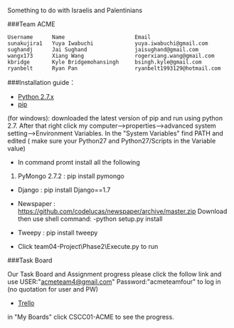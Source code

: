 Something to do with Israelis and Palentinians


###Team ACME
```
Username      Name                      Email
sunakujira1   Yuya Iwabuchi             yuya.iwabuchi@gmail.com
sughandj      Jai Sughand               jaisughand@gmail.com
wangx173      Xiang Wang                rogerxiang.wang@gmail.com
kbridge       Kyle Bridgemohansingh     bsingh.kyle@gmail.com
ryanbelt      Ryan Pan                  ryanbelt1993129@hotmail.com
```
###Installation guide：
* [Python 2.7.x](https://www.python.org/downloads/release/python-278/) 
* [pip](https://pip.pypa.io/en/latest/installing.html)

(for windows): downloaded the latest version of pip and run using python 2.7. 
After that right click my computer-->properties-->advanced system setting-->Environment Variables.
In the "System Variables" find PATH and edited 
( make sure your Python27 and Python27/Scripts in the Variable value)

* In command promt install all the following

1. PyMongo 2.7.2 : pip install pymongo
* Django : 	pip install Django==1.7
* Newspaper : https://github.com/codelucas/newspaper/archive/master.zip Download then use shell command:                              -python setup.py install
* Tweepy : 	pip install tweepy

* Click team04-Project\Phase2\Execute.py to run

###Task Board

Our Task Board and Assignment progress please click the follow link and use 
USER:"acmeteam4@gmail.com" Password:"acmeteamfour" to log in (no quotation for user and PW)

* [Trello](https://trello.com/b/Y08lMCXy/cscc01-acme)

in "My Boards" click CSCC01-ACME to see the progress.

